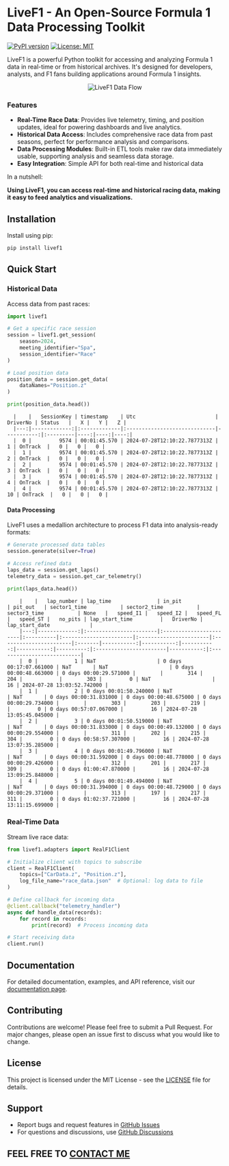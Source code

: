 # LiveF1 - An Open-Source Formula 1 Data Processing Toolkit

[![PyPI version](https://badge.fury.io/py/livef1.svg)](https://badge.fury.io/py/livef1)
[![License: MIT](https://img.shields.io/badge/License-MIT-yellow.svg)](https://opensource.org/licenses/MIT)

LiveF1 is a powerful Python toolkit for accessing and analyzing Formula 1 data in real-time or from historical archives. It's designed for developers, analysts, and F1 fans building applications around Formula 1 insights.

<p align="center">
  <img src="https://raw.githubusercontent.com/GoktugOcal/LiveF1/main/docs/source/_static/LiveF1Overview1.png" alt="LiveF1 Data Flow"/>
</p>

### Features
- **Real-Time Race Data**: Provides live telemetry, timing, and position updates, ideal for powering dashboards and live analytics.
- **Historical Data Access**: Includes comprehensive race data from past seasons, perfect for performance analysis and comparisons.
- **Data Processing Modules**: Built-in ETL tools make raw data immediately usable, supporting analysis and seamless data storage.
- **Easy Integration**: Simple API for both real-time and historical data

In a nutshell:

**Using LiveF1, you can access real-time and historical racing data, making it easy to feed analytics and visualizations.**

## Installation

Install using pip:

```bash
pip install livef1
```

## Quick Start

### Historical Data

Access data from past races:

```python
import livef1

# Get a specific race session
session = livef1.get_session(
    season=2024,
    meeting_identifier="Spa",
    session_identifier="Race"
)

# Load position data
position_data = session.get_data(
    dataNames="Position.z"
)

print(position_data.head())
```

```text
  |    |   SessionKey | timestamp    | Utc                          |   DriverNo | Status   |   X |   Y |   Z |
  |---:|-------------:|:-------------|:-----------------------------|-----------:|:---------|----:|----:|----:|
  |  0 |         9574 | 00:01:45.570 | 2024-07-28T12:10:22.7877313Z |          1 | OnTrack  |   0 |   0 |   0 |
  |  1 |         9574 | 00:01:45.570 | 2024-07-28T12:10:22.7877313Z |          2 | OnTrack  |   0 |   0 |   0 |
  |  2 |         9574 | 00:01:45.570 | 2024-07-28T12:10:22.7877313Z |          3 | OnTrack  |   0 |   0 |   0 |
  |  3 |         9574 | 00:01:45.570 | 2024-07-28T12:10:22.7877313Z |          4 | OnTrack  |   0 |   0 |   0 |
  |  4 |         9574 | 00:01:45.570 | 2024-07-28T12:10:22.7877313Z |         10 | OnTrack  |   0 |   0 |   0 |
```

#### Data Processing

LiveF1 uses a medallion architecture to process F1 data into analysis-ready formats:

```python
# Generate processed data tables
session.generate(silver=True)

# Access refined data
laps_data = session.get_laps()
telemetry_data = session.get_car_telemetry()

print(laps_data.head())
```

```text
    |    |   lap_number | lap_time               | in_pit                 | pit_out   | sector1_time           | sector2_time           | sector3_time           | None   |   speed_I1 |   speed_I2 |   speed_FL |   speed_ST |   no_pits | lap_start_time         |   DriverNo | lap_start_date             |
    |---:|-------------:|:-----------------------|:-----------------------|:----------|:-----------------------|:-----------------------|:-----------------------|:-------|-----------:|-----------:|-----------:|-----------:|----------:|:-----------------------|-----------:|:---------------------------|
    |  0 |            1 | NaT                    | 0 days 00:17:07.661000 | NaT       | NaT                    | 0 days 00:00:48.663000 | 0 days 00:00:29.571000 |        |        314 |        204 |            |        303 |         0 | NaT                    |         16 | 2024-07-28 13:03:52.742000 |
    |  1 |            2 | 0 days 00:01:50.240000 | NaT                    | NaT       | 0 days 00:00:31.831000 | 0 days 00:00:48.675000 | 0 days 00:00:29.734000 |        |        303 |        203 |        219 |            |         0 | 0 days 00:57:07.067000 |         16 | 2024-07-28 13:05:45.045000 |
    |  2 |            3 | 0 days 00:01:50.519000 | NaT                    | NaT       | 0 days 00:00:31.833000 | 0 days 00:00:49.132000 | 0 days 00:00:29.554000 |        |        311 |        202 |        215 |        304 |         0 | 0 days 00:58:57.307000 |         16 | 2024-07-28 13:07:35.285000 |
    |  3 |            4 | 0 days 00:01:49.796000 | NaT                    | NaT       | 0 days 00:00:31.592000 | 0 days 00:00:48.778000 | 0 days 00:00:29.426000 |        |        312 |        201 |        217 |        309 |         0 | 0 days 01:00:47.870000 |         16 | 2024-07-28 13:09:25.848000 |
    |  4 |            5 | 0 days 00:01:49.494000 | NaT                    | NaT       | 0 days 00:00:31.394000 | 0 days 00:00:48.729000 | 0 days 00:00:29.371000 |        |        313 |        197 |        217 |        311 |         0 | 0 days 01:02:37.721000 |         16 | 2024-07-28 13:11:15.699000 |
```

### Real-Time Data

Stream live race data:

```python
from livef1.adapters import RealF1Client

# Initialize client with topics to subscribe
client = RealF1Client(
    topics=["CarData.z", "Position.z"],
    log_file_name="race_data.json"  # Optional: log data to file
)

# Define callback for incoming data
@client.callback("telemetry_handler")
async def handle_data(records):
    for record in records:
        print(record)  # Process incoming data

# Start receiving data
client.run()
```

## Documentation

For detailed documentation, examples, and API reference, visit our [documentation page](https://livef1.readthedocs.io/).

## Contributing

Contributions are welcome! Please feel free to submit a Pull Request. For major changes, please open an issue first to discuss what you would like to change.

## License

This project is licensed under the MIT License - see the [LICENSE](LICENSE) file for details.

## Support

- Report bugs and request features in [GitHub Issues](https://github.com/GoktugOcal/LiveF1/issues)
- For questions and discussions, use [GitHub Discussions](https://github.com/GoktugOcal/LiveF1/discussions)

## FEEL FREE TO [CONTACT ME](https://www.goktugocal.com/contact.html)